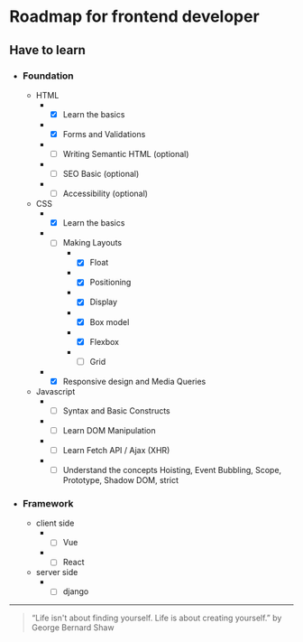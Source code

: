 # Roadmap for frontend developer

## Have to learn
- ### Foundation
    - HTML
        - - [x] Learn the basics
        - - [x] Forms and Validations
        - - [ ] Writing Semantic HTML (optional)
        - - [ ] SEO Basic (optional)
        - - [ ] Accessibility (optional)
    - CSS
        - - [x] Learn the basics
        - - [ ] Making Layouts
            - - [x] Float
            - - [x] Positioning
            - - [x] Display
            - - [x] Box model
            - - [x] Flexbox
            - - [ ] Grid
        - - [x] Responsive design and Media Queries
    - Javascript
        - - [ ] Syntax and Basic Constructs
        - - [ ] Learn DOM Manipulation
        - - [ ] Learn Fetch API / Ajax (XHR)
        - - [ ] Understand the concepts Hoisting, Event Bubbling, Scope, Prototype, Shadow DOM, strict

- ### Framework
    - client side
        - - [ ] Vue
        - - [ ] React
    
    - server side
        - - [ ] django

---
> “Life isn't about finding yourself. Life is about creating yourself.”
> by George Bernard Shaw